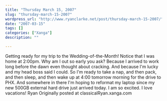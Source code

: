 ```yaml
---
title: "Thursday March 15, 2007"
slug: "thursday-march-15-2007"
wordpress_url: "http://www.ryanclarke.net/post/thursday-march-15-2007/"
date: "2007-03-15"
tags: []
categories: ["Xanga"]
description: ""

---
```


Getting ready for my trip to the Wedding-of-the-Month!
Notice that I was home at 2:00pm. Why am I out so early you ask? Because I arrived to work long before the dawn even thought about cracking. And because I'm lucky and my head boss said I could. So I'm ready to take a nap, and then pack, and then sleep, and then wake up at 4:00 tomorrow morning for the drive to PHX. And somewhere in there I'm hoping to reformat my laptop since my new 500GB external hard drive just arrived today.
I am so excited. I love vacations!
Ryan
Originally posted at classicalRyan.xanga.com
